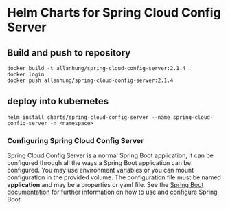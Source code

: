# Helm Charts for Spring Cloud Config Server
## Build and push to repository
```
docker build -t allanhung/spring-cloud-config-server:2.1.4 .
docker login 
docker push allanhung/spring-cloud-config-server:2.1.4
```

## deploy into kubernetes
```
helm install charts/spring-cloud-config-server --name spring-cloud-config-server -n <namespace>
```

###  Configuring Spring Cloud Config Server
Spring Cloud Config Server is a normal Spring Boot application, it can be configured through all the ways a Spring Boot application can be configured.  You may use environment variables or you can mount configuration in the provided volume.  The configuration file must be named **application** and may be a properties or yaml file. See the [Spring Boot documentation](http://docs.spring.io/spring-boot/docs/current/reference/htmlsingle/#boot-features-external-config) for further information on how to use and configure Spring Boot.

